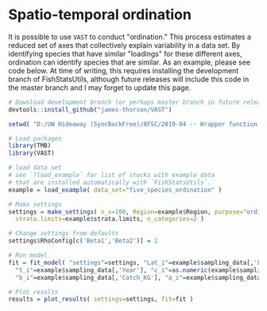 # Spatio-temporal ordination

It is possible to use `VAST` to conduct "ordination."  This process estimates a reduced set of axes that collectively explain variability in a data set.  By identifying species that have similar "loadings" for these different axes, ordination can identify species that are similar.  As an example, please see code below.  At time of writing, this requires installing the development branch of FishStatsUtils, although future releases will include this code in the master branch and I may forget to update this page.

```R
# Download development branch (or perhaps master branch in future releases)
devtools::install_github("james-thorson/VAST")

setwd( "D:/UW Hideaway (SyncBackFree)/AFSC/2019-04 -- Wrapper function demo for ordination" )

# Load packages
library(TMB)
library(VAST)

# load data set
# see `?load_example` for list of stocks with example data
# that are installed automatically with `FishStatsUtils`.
example = load_example( data_set="five_species_ordination" )

# Make settings
settings = make_settings( n_x=100, Region=example$Region, purpose="ordination",
  strata.limits=example$strata.limits, n_categories=2 )

# Change settings from defaults
settings$RhoConfig[c('Beta1','Beta2')] = 2

# Run model
fit = fit_model( "settings"=settings, "Lat_i"=example$sampling_data[,'Lat'], "Lon_i"=example$sampling_data[,'Lon'],
  "t_i"=example$sampling_data[,'Year'], "c_i"=as.numeric(example$sampling_data[,"species_number"])-1,
  "b_i"=example$sampling_data[,'Catch_KG'], "a_i"=example$sampling_data[,'AreaSwept_km2'] )

# Plot results
results = plot_results( settings=settings, fit=fit )
```
